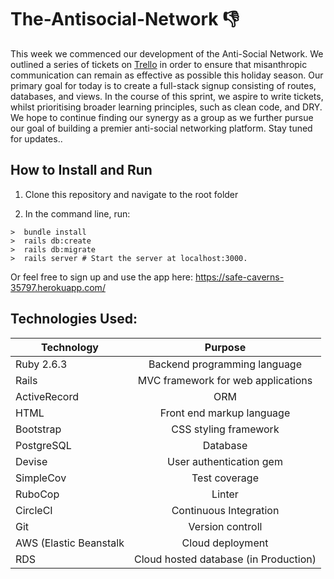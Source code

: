 # The-Antisocial-Network 👎

This week we commenced our development of the Anti-Social Network. We outlined a series of tickets on [Trello](https://trello.com/b/5Iy2V56k/the-anti-social-network) in order to ensure that misanthropic communication can remain as effective as possible this holiday season. Our primary goal for today is to create a full-stack signup consisting of routes, databases, and views. In the course of this sprint, we aspire to write tickets, whilst prioritising broader learning principles, such as clean code, and DRY. We hope to continue finding our synergy as a group as we further pursue our goal of building a premier anti-social networking platform. Stay tuned for updates..

## How to Install and Run

1) Clone this repository and navigate to the root folder

2) In the command line, run:

```
>  bundle install
>  rails db:create
>  rails db:migrate
>  rails server # Start the server at localhost:3000.
```

Or feel free to sign up and use the app here:
  https://safe-caverns-35797.herokuapp.com/

## Technologies Used:

| Technology    | Purpose       |
| ------------- |:-------------:|
| Ruby 2.6.3    | Backend programming language |
| Rails    | MVC framework for web applications |
| ActiveRecord | ORM  |
| HTML | Front end markup language |
| Bootstrap | CSS styling framework |
| PostgreSQL | Database |
| Devise | User authentication gem |
| SimpleCov | Test coverage |
| RuboCop | Linter |
| CircleCI | Continuous Integration |
| Git | Version controll |
| AWS (Elastic Beanstalk | Cloud deployment |
| RDS | Cloud hosted database (in Production) |
